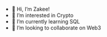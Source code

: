 - 👋 Hi, I’m Zakee!
- 👀 I’m interested in Crypto
- 🌱 I’m currently learning SQL
- 💞️ I’m looking to collaborate on Web3

<!---
Zakee90/Zakee90 is a ✨ special ✨ repository because its `README.md` (this file) appears on your GitHub profile.
You can click the Preview link to take a look at your changes.
--->
